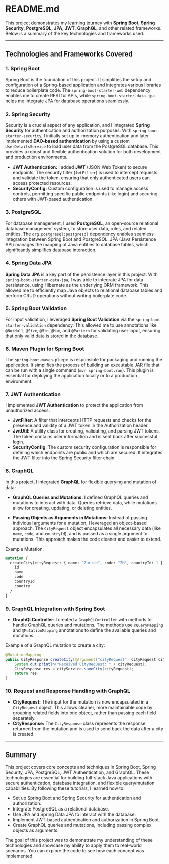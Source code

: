 
# README.md

This project demonstrates my learning journey with **Spring Boot**, **Spring Security**, **PostgreSQL**, **JPA**, **JWT**, **GraphQL**, and other related frameworks. Below is a summary of the key technologies and frameworks used.

---

## Technologies and Frameworks Covered

### 1. **Spring Boot**
Spring Boot is the foundation of this project. It simplifies the setup and configuration of a Spring-based application and integrates various libraries to reduce boilerplate code. The `spring-boot-starter-web` dependency enables me to create RESTful APIs, while `spring-boot-starter-data-jpa` helps me integrate JPA for database operations seamlessly.

### 2. **Spring Security**
Security is a crucial aspect of any application, and I integrated **Spring Security** for authentication and authorization purposes. With `spring-boot-starter-security`, I initially set up in-memory authentication and later implemented **DAO-based authentication** by using a custom `UserDetailsService` to load user data from the PostgreSQL database. This provides a robust and flexible authentication solution for both development and production environments.

- **JWT Authentication:** I added **JWT** (JSON Web Token) to secure endpoints. The security filter (`JwtFilter`) is used to intercept requests and validate the token, ensuring that only authenticated users can access protected resources.
- **SecurityConfig:** Custom configuration is used to manage access controls, permitting specific public endpoints (like login) and securing others with JWT-based authentication.

### 3. **PostgreSQL**
For database management, I used **PostgreSQL**, an open-source relational database management system, to store user data, roles, and related entities. The `org.postgresql:postgresql` dependency enables seamless integration between Spring Boot and PostgreSQL. JPA (Java Persistence API) manages the mapping of Java entities to database tables, which significantly simplifies database interaction.

### 4. **Spring Data JPA**
**Spring Data JPA** is a key part of the persistence layer in this project. With `spring-boot-starter-data-jpa`, I was able to integrate JPA for data persistence, using Hibernate as the underlying ORM framework. This allowed me to efficiently map Java objects to relational database tables and perform CRUD operations without writing boilerplate code.

### 5. **Spring Boot Validation**
For input validation, I leveraged **Spring Boot Validation** via the `spring-boot-starter-validation` dependency. This allowed me to use annotations like `@NotNull`, `@Size`, `@Min`, `@Max`, and `@Pattern` for validating user input, ensuring that only valid data is stored in the database.

### 6. **Maven Plugin for Spring Boot**
The `spring-boot-maven-plugin` is responsible for packaging and running the application. It simplifies the process of building an executable JAR file that can be run with a single command (`mvn spring-boot:run`). This plugin is essential for deploying the application locally or to a production environment.

### 7. **JWT Authentication**
I implemented **JWT Authentication** to protect the application from unauthorized access:

- **JwtFilter**: A filter that intercepts HTTP requests and checks for the presence and validity of a JWT token in the Authorization header.
- **JwtUtil**: A utility class for creating, validating, and parsing JWT tokens. The token contains user information and is sent back after successful login.
- **SecurityConfig**: The custom security configuration is responsible for defining which endpoints are public and which are secured. It integrates the JWT filter into the Spring Security filter chain.

### 8. **GraphQL**
In this project, I integrated **GraphQL** for flexible querying and mutation of data:

- **GraphQL Queries and Mutations:** I defined GraphQL queries and mutations to interact with data. Queries retrieve data, while mutations allow for creating, updating, or deleting entities.

- **Passing Objects as Arguments in Mutations:** Instead of passing individual arguments for a mutation, I leveraged an object-based approach. The `CityRequest` object encapsulates all necessary data (like `name`, `code`, and `countryId`), and is passed as a single argument to mutations. This approach makes the code cleaner and easier to extend.

Example Mutation:
```graphql
mutation {
  createCity(cityRequest: { name: "Zurich", code: "ZH", countryId: 1 }) {
    id
    name
    code
    countryId
    country
  }
}
```

### 9. **GraphQL Integration with Spring Boot**
- **GraphQLController**: I created a `GraphQLController` with methods to handle GraphQL queries and mutations. The methods use `@QueryMapping` and `@MutationMapping` annotations to define the available queries and mutations.

Example of a GraphQL mutation to create a city:
```java
@MutationMapping
public CityResponse createCity(@Argument("cityRequest") CityRequest cityRequest) {
    System.out.println("Received CityRequest: " + cityRequest);
    CityResponse res = cityService.saveCity(cityRequest);
    return res;
}
```

### 10. **Request and Response Handling with GraphQL**
- **CityRequest:** The input for the mutation is now encapsulated in a `CityRequest` object. This allows cleaner, more maintainable code by grouping related fields into one object, rather than passing each field separately.
- **CityResponse:** The `CityResponse` class represents the response returned from the mutation and is used to send back the data after a city is created.

---

## Summary

This project covers core concepts and techniques in Spring Boot, Spring Security, JPA, PostgreSQL, JWT Authentication, and GraphQL. These technologies are essential for building full-stack Java applications with secure authentication, database integration, and flexible query/mutation capabilities. By following these tutorials, I learned how to:

- Set up Spring Boot and Spring Security for authentication and authorization.
- Integrate PostgreSQL as a relational database.
- Use JPA and Spring Data JPA to interact with the database.
- Implement JWT-based authentication and authorization in Spring Boot.
- Create GraphQL queries and mutations, including passing complex objects as arguments.

The goal of this project was to demonstrate my understanding of these technologies and showcase my ability to apply them to real-world scenarios. You can explore the code to see how each concept was implemented.

